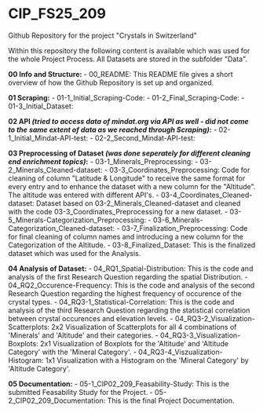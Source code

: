 # CIP_FS25_209
Github Repository for the project "Crystals in Switzerland"

Within this repository the following content is available which was used for the whole Project Process. All Datasets are stored in the subfolder "Data".

**00 Info and Structure:**
    - 00_README: This README file gives a short overview of how the Github Repository is set up and organized. 

**01 Scraping:**
    - 01-1_Initial_Scraping-Code:
    - 01-2_Final_Scraping-Code: 
    - 01-3_Initial_Dataset:

**02 API *(tried to access data of mindat.org via API as well - did not come to the same extent of data as we reached through Scraping)*:**
    - 02-1_Initial_Mindat-API-test:
    - 02-2_Second_Mindat-API-test:

**03 Preprocessing of Dataset *(was done seperately for different cleaning end enrichment topics)*:**
    - 03-1_Minerals_Preprocessing: 
    - 03-2_Minerals_Cleaned-dataset: 
    - 03-3_Coordinates_Preprocessing: Code for cleaning of column "Latitude & Longitude" to receive the same format for every entry and to enhance the dataset with a new column for the "Altitude". The altitude was entered with different API's. 
    - 03-4_Coordinates_Cleaned-dataset: Dataset based on 03-2_Minerals_Cleaned-dataset and cleaned with the code 03-3_Coordinates_Preprocessing for a new dataset. 
    - 03-5_Minerals-Categorization_Preprocessing:
    - 03-6_Minerals-Categorization_Cleaned-dataset: 
    - 03-7_Finalization_Preprocessing: Code for final cleaning of column names and introducing a new column for the Categorization of the Altitude. 
    - 03-8_Finalized_Dataset: This is the finalized dataset which was used for the Analysis. 

**04 Analysis of Dataset:**
    - 04_RQ1_Spatial-Distribution: This is the code and analysis of the first Research Question regarding the spatial Distribution. 
    - 04_RQ2_Occurence-Frequency: This is the code and analysis of the second Research Question regarding the highest frequency of occurence of the crystal types. 
    - 04_RQ3-1_Statistical-Correlation: This is the code and analysis of the third Research Question regarding the statistical correlation between crystal occurences and elevation levels. 
        - 04_RQ3-2_Visualization-Scatterplots: 2x2 Visualization of Scatterplots for all 4 combinations of 'Minerals' and 'Altitude' and their categories. 
        - 04_RQ3-3_Visualization-Boxplots: 2x1 Visualization of Boxplots for the 'Altitude' and 'Altitude Category' with the 'Mineral Category'. 
        - 04_RQ3-4_Viszualization-Histogram: 1x1 Visualization with a Histogram on the 'Mineral Category' by 'Altitude Category'.

**05 Documentation:**
    - 05-1_CIP02_209_Feasability-Study: This is the submitted Feasability Study for the Project. 
    - 05-2_CIP02_209_Documentation: This is the final Project Documentation. 
